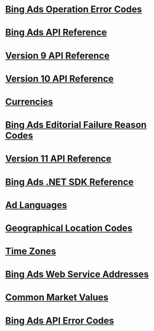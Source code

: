 # [Bing Ads Operation Error Codes](api-reference/bing-ads-operation-error-codes.md)
# [Bing Ads API Reference](api-reference/bing-ads-api-reference.md)
# [Version 9 API Reference](api-reference/version-9-api-reference.md)
# [Version 10 API Reference](api-reference/version-10-api-reference.md)
# [Currencies](api-reference/currencies.md)
# [Bing Ads Editorial Failure Reason Codes](api-reference/bing-ads-editorial-failure-reason-codes.md)
# [Version 11 API Reference](api-reference/version-11-api-reference.md)
# [Bing Ads .NET SDK Reference](api-reference/bing-ads-.net-sdk-reference.md)
# [Ad Languages](api-reference/ad-languages.md)
# [Geographical Location Codes](api-reference/geographical-location-codes.md)
# [Time Zones](api-reference/time-zones.md)
# [Bing Ads Web Service Addresses](api-reference/bing-ads-web-service-addresses.md)
# [Common Market Values](api-reference/common-market-values.md)
# [Bing Ads API Error Codes](api-reference/bing-ads-api-error-codes.md)
